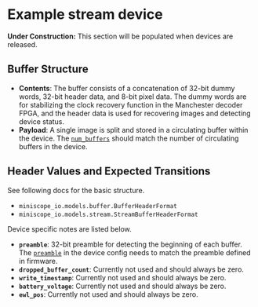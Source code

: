 # Example stream device

**Under Construction:** This section will be populated when devices are released.

## Buffer Structure
- **Contents**: The buffer consists of a concatenation of 32-bit dummy words, 32-bit header data, and 8-bit pixel data. The dummy words are for stabilizing the clock recovery function in the Manchester decoder FPGA, and the header data is used for recovering images and detecting device status.
- **Payload**: A single image is split and stored in a circulating buffer within the device. The [`num_buffers`](../api/stream_daq.md) should match the number of circulating buffers in the device.

## Header Values and Expected Transitions
See following docs for the basic structure.
- `miniscope_io.models.buffer.BufferHeaderFormat`
- `miniscope_io.models.stream.StreamBufferHeaderFormat`

Device specific notes are listed below.
- **`preamble`**: 32-bit preamble for detecting the beginning of each buffer. The [`preamble`](../api/stream_daq.md) in the device config needs to match the preamble defined in firmware.
- **`dropped_buffer_count`**: Currently not used and should always be zero.
- **`write_timestamp`**: Currently not used and should always be zero.
- **`battery_voltage`**: Currently not used and should always be zero.
- **`ewl_pos`**: Currently not used and should always be zero.